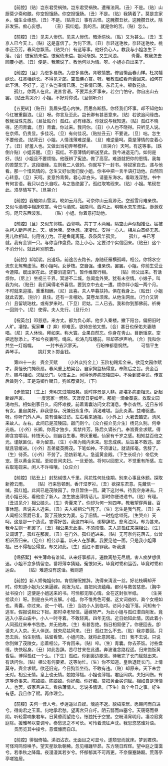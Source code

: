 <!-- { "loadSidebar": true } -->
　　【前腔】〔贴〕岂东君受祸殃。岂东君受祸殃。遭罹法网。〔丑〕不是。〔贴〕山厨莫少斋和酿。你空担饿肠。你空担饿肠。〔丑〕不是。〔贴〕我猜着了。莫是念家乡。偏生业缘想。〔丑〕不是。〔贴背云〕事有古怪。这腌臜丑状。这腌臜丑状。除非发狂。痴心妄想。 
　　〔丑〕孤红姐。我的苦。就是你的苦。〔贴〕怎么。 

　　【前腔】〔丑〕见夫人惨伤。见夫人惨伤。暗添悒怏。〔贴〕又为甚么。〔丑〕玉京人已今天上。〔贴〕这是喜信了。为何下泪。〔丑〕奈轻迷艳妆。奈轻迷艳妆。桃李正芬芳。春风忽飘荡。〔贴哭介〕有这等事。他好负心人。教我与小姐怎生下落。〔合〕恨寃债未偿。恨寃债未偿。银河渐朗。又生风浪。 
　　靑囊。教我怎去回覆小姐。〔丑〕便是。我若说了。教他何以为情。呀。小姐亦自出来了。 

　　【前腔】〔旦〕为恩多易伤。为恩多易伤。肯敎情放。修眉懒画春山样。枉灵幡绣长。枉灵幡绣长。不得见才郞。空孤佛心赏。呀。我教孤红看靑囊回来。如何在此下泪。不好了。这丫头岂春情已荡。岂春情已荡。东君无主。顿敎花放。 
　　孤红。你两人在此。说甚言语。不要弄出歹事来。若空门怕守。你自出山去罢。〔贴丑背哭介〕小姐。不好对你说。〔旦侧听介〕 

　　【五更转】〔贴丑〕我眉头蹙心内怏。回思各断肠。你怪我们坏事。却不知他如今红被重翻浪。〔旦〕呀。你言及至此。岂长卿有甚恶意来。〔贴〕若欲追问缘由。敎我泪珠先放。〔旦扯贴介〕孤红。必有缘故。你就说与我知道。〔贴〕孤红不晓得。还问靑囊。〔旦〕靑囊。你过来。我问你。〔丑〕小人也不晓得。只听见人说。在京师。仍贵显。多佳况。〔旦〕有何佳况。〔贴扯丑云〕不要说。〔旦〕咄。怎生不要他说。〔贴背云〕小姐。人情浅薄难逆量。〔旦〕难逆量呵。莫是薄情的变着心了。〔丑〕好羞人也。又做出当初弄琴模样。 
　　〔旦哭介〕天呵。有这等事。〔跌倒介贴〕小姐苏醒。〔旦〕孤红。不意薄情的断送至此。我今进退无门。如何是好。〔贴〕小姐且不要烦恼。他旣辨了寃迹。做了高官。难道就把你的恩情。我每的苦楚忘了。这段姻缘。左则我二人做的。你就写下一封书。待奴家自去。递与他看。那一个惜风情的。怎生又好似我们俊小姐。你书中把一言半语打动他。自然回心转意。〔旦〕天呵。妾意怜靑鬓。君心弃白头。请量东海水。看取浅深愁。书中有何言语。我只以白头自叹。与之吿绝罢了。孤红取笔砚来。〔贴〕小姐。笔砚在此。须尽情写下。〔旦哭介〕 

　　【前腔】我皑如山雪深。皎如云月亮。可奈你山云竟渺茫。空孤雪月难亲傍。又似斗酒城中相逢欢赏。今日斗酒欢。祖席间。西沟上。明朝水忽东流往。渺渺双沟。咫尺东西波涨。 
　　〔贴〕小姐。你着意打动他。 

　　【前腔】〔旦〕又似东郭樵。西郭响。共丁丁木两厢。隔空山声似相推让。猛被执柯人断声柯上。天。嫁休啼。娶休想。凄凄怅。安得一心人。相从白首终无恙。男儿欲相知。何用钱刀为。正是鱼尾离簁。袅袅风竿孤赏。 
　　孤红。书已写就。我有金钏一只。与你当作盘费。路上小心。定要讨个实信回来。〔贴丑〕这个不消分付。就此拜别前去。 

　　【前腔】卸袈裟。出道场。前途苦去路长。身随征雁横孤嶂。相公。你锦水空流东北鸳鸯虚荡。教小姐呵。女萝枝。空自强。谁亲傍。罢罢。小姐。你前生受业今遭障。旣出家在此。还要消遣空门。暂作维摩行相。 
　　〔贴〕师父出来。有话烦你。〔尼上〕坐视三千界。冥游不二城。忽闻龛外哭。犹有未空情。小娘子。叫我为何。〔贴丑〕我们闻得老爷喜信。要到京中去走一遭。烦你伴小姐一两个月。不时就来迎接。重重相酬。〔尼〕且喜。夫人早暮扶持。俱在我身上。〔贴丑〕小姐就此去罢。〔别介〕且住。还有一言相劝。莫卷龙须席。从他生网丝。〔行介又转介〕且留琥珀枕。或有梦来时。〔下旦〕尼姑。二人已去。我和你到那佛前。祈祷一回则个。〔尼〕使得。夫人先行。〔旦行介〕 

　　【祝英台】叩慈悲。来方丈。都为负心郞。他步入秦楼。撇下阳台。偏把旧时人旷。凄惶。寃家■〈扌弃〉却难丢。欲待忘他又想。〔合〕甚日也保佑夫妻随唱。〔尼〕夫人休怏。拜如来。称大寳。业果自然忘。你身在靑山。目断瑶京。空把远愁添上。不如今夜裏呵。绳床。松涛几阵牕前。带却茶炉声响。〔合〕我和你共坐一灯烟幌。 
　　一封书去泬寥天。　　　　行盼神都意惘然。 
　　可惜平生弄琴手。　　　　挑灯来卜掷金钱。 

　　第四十一出　賷金买赋 
　　〔小外众持金上〕玉阶初赐紫金来。欲觅文园作赋才。莫怪长门掩秋扇。春风重上柏梁台。自家狗监杨得意。奉陈后之旨。赉金百斤。赐与相如。求赋长门。以悟主上。闻得他养病茂陵园中。不免到彼寻访。传宣后旨则个。正是马卿作赋日。狗监荐贤时。〔下〕 

　　【步蟾宫】〔生上〕朱明又过端阳矣。感时序景是人非。那堪多病更相思。卧起新蝉声裏。 
　　一度思家一惘然。天涯度日更如年。那能一滴金茎露。救取文园渴吻煎。相如别家日久。闷怀难拨。前着靑囊访问文君消息。争奈杳然。近日东邻有女。虽自美好。非我思存。况兼旧疾复作。消渴难堪。当此炎蒸。益难驱遣。呀。你听门外人声。莫有佳客过访。左右看来通报。〔小外上〕大暑去酷吏。淸风来故人。左右。此间已是茂陵园。敲门则个。〔众介报介见介生〕杨兄久别。何幸光临。〔小外〕长卿。你高才独步。紫禁传芳。陈后久谪长门。奉旨賷金求赋。得卿含宫嚼羽。转悟天心。则幽谷生春。寒灰重暖。仙家有千岁之感。相知益百倍之光。谨献匪仪。幸为留意。〔生〕小弟为贱内未来。思念成疾。后旨虽不敢违。鄙赋且容缓进。〔小外〕吾弟蜚英腾茂。下笔如神。不须谦让。就请挥毫。吿辞了。〔生〕待茶。〔小外〕不劳了。恐妨彩笔人。急返黄金殿。〔下生长叹介〕帝后失宠。愿以黄金买赋。至如世间夫妇。一旦爱弛。将何以回恩义。不觉重有所感。左右取笔砚来。闲人不许喧嚷。〔众应介〕 

　　【前腔】〔贴丑上〕封愁缄恨人千里。风花性何处佳期。别来心事且休题。探取新撩云雨。 
　　〔贴〕行来愁顿剧。香汗湿罗衫。〔丑〕欲探东君意。先藏信一缄。孤红姐。此间已是茂陵园了。你且暂住一回。藏下这封书。待我空身进去。只说小姐已死。看他恋了新人。怎生放出薄情话儿。那时你便进递书。〔贴〕有理。〔丑进见介〕相公磕头。〔生〕靑囊来了。你却为何一别四年。教我望穿两目。百事休题。且说夫人近来。〔丑〕夫人被相公气死了。〔生〕怎生是我气死。〔丑〕夫人闻相公官爵已复。娶了茂陵女为妻。忘了旧情。一时抱忿缢死。〔生哭介〕天呵。这是那一个造谎。害得好苦。我这四年间。谢柳辞花。悲鸾泣凤。却为甚来。我今左则一死罢了。〔丑〕相公果无此事。不须烦恼。夫人遣孤红来探相公。〔生〕又调谎了。孤红在那裏。〔丑〕在门外。孤红姐进来。〔贴〕无可奈何花落去。似曾相识燕归来。〔见介〕相公恭喜。新夫人在那裏。我要见他一面。只是我小姐薄福。巴不得相公得意。却又如此。〔生〕孤红不要罪我。听我道 

　　【绵搭絮】书生薄命有谁知。从来好事都非。遍数离愁无尽期。害人痴梦想俱迷。小姐不念多情留恋。番将薄幸猜疑。寃恨如天。毕竟时乖和运否。毕竟时乖和运否。 
　　〔贴〕难道没有这话。我则道 

　　【前腔】新人娇俺姐何如。肯信赌呪推辞。洗得来淸没一丝。好花枝瞒却开时。你知道小姐为父亲逼嫁。削发为尼。自把风流蕴藉。都付与救苦慈悲。〔胸中扯书投介〕这便是小姐送来的书。可怜那无限心情。全在这封张半纸。 
　　〔生哭拾读介〕呀。到是白头吟五解。小姐。你不惟秀色可餐。这文词益妙。眞个女相如也。靑囊。你过来。说一个明。〔丑〕当初小人到临邛。访问小姐下落。问知有个逃军。假报说相公下狱。那时卓老轻信。逼嫁势严。为此小姐与孤红潜自削发。竟逃入小巫山庙中。小人一时寻着。不敢轻离。四年无信。近日始知此情。因此着小人同孤红来奉书吿绝。并无他故。〔生〕有甚吿绝。指日相叙便了。你便回去。卽请夫人入京。无人伴送。就央尼姑同来。〔丑〕孤红怎么不去。〔贴〕我亦要回。只恐去后。怕生别情。姑留看管。小姐问及。就将此意回报。〔丑〕我不去说。只说你到做了茂陵女。恋着相公。不肯回来。〔贴〕啐。〔生〕靑囊。你去茶饭。讨些盘缠。快快起身。〔丑〕如此吿辞。苦尽甘来在此遭。奔波谁念路程遥。归来饱饭黄昏后。博得孤红一个么。〔下生〕孤红。你到裏边歇息。待我完了长门赋就出来。有话问你。〔贴〕相公有何要紧。这等匆忙。〔生〕你不知道。皇后退贬长门。上情莫夺。賷金求赋。欲还旧宠。今日狗监坐待。不敢有违。〔贴〕却原来。天下未尝无对。相公无情。皇上也无情。娘娘薄福。小姐也薄福。君臣同病。夫妇同伤。有这等奇事来。陈娘娘。陈娘娘。你好痴。你好痴。莫把黄金买词赋。相如自是薄情人。也罢。奴家且进去。看杀薄情人。怎说多情话。〔下生〕眞个今日之事。好生有感。我且作了赋。再作理会。 

　　【前腔】夫何一佳人兮。步逍遥以自娱。魂逾不返。貌槁空居。愿赐问而自进兮。得尙君之玉音。何地承君愁。望离宫只自吁。阴云翳而四塞兮。天窈窈而昼阴。听轻雷响象君车。日黄昏而望绝兮。怅独托于空堂。空盼淸宵明月。凄凉寂寞庭除。援雅琴以变调兮。奏愁思之不可长。可怜着流征声沈。我思悠悠谁对语。 
　　贯历览其中操兮。意慨慷而自卬。 

　　【前腔】徘徊倚袖。涕泗沾衣。无面目之可显兮。遂颓思而就床。梦到君傍。可怪鸡鸣惊唤予。望天星耿耿朝稀。忽见相躔毕昴。东方晓日辉辉。望中庭之霭霭兮。若季秋之降霜。夜漫漫其若岁兮。怀郁郁其不可再更。不奈偃蹇踌蹰。荒落亭亭嗟独居。 
